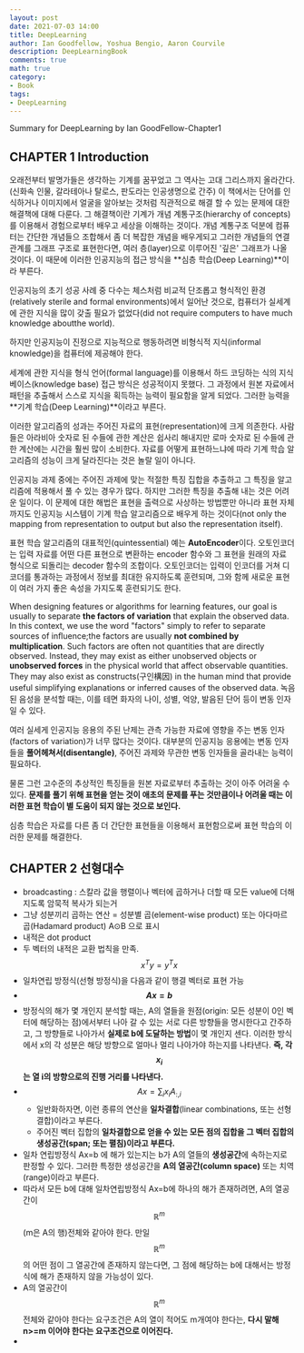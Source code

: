 ```yaml
---
layout: post
date: 2021-07-03 14:00
title: DeepLearning
author: Ian Goodfellow, Yoshua Bengio, Aaron Courvile
description: DeepLearningBook
comments: true
math: true
category: 
- Book
tags:
- DeepLearning
---
```


Summary for DeepLearning by Ian GoodFellow-Chapter1
 <!--more-->

## CHAPTER 1 Introduction

오래전부터 발명가들은 생각하는 기계를 꿈꾸었고 그 역사는 고대 그리스까지 올라간다.(신화속 인물, 갈라테아나 탈로스, 판도라는 인공생명으로 간주)
이 책에서는 단어를 인식하거나 이미지에서 얼굴을 알아보는 것처럼 직관적으로 해결 할 수 있는 문제에 대한 해결책에 대해 다룬다.
그 해결책이란 기계가 개념 계통구조(hierarchy of concepts)를 이용해서 경험으로부터 배우고 세상을 이해하는 것이다. 
개념 계통구조 덕분에 컴퓨터는 간단한 개념들으 조합해서 좀 더 복잡한 개념을 배우게되고 그러한 개념들의 연결 관계를 그래프 구조로 표현한다면, 여러 층(layer)으로 이루어진 '깊은' 그래프가 나올 것이다. 이 때문에 이러한 인공지능의 접근 방식을 **심층 학습(Deep Learning)**이라 부른다.

인공지능의 초기 성공 사례 중 다수는 체스처럼 비교적 단조롭고 형식적인 환경(relatively sterile and formal environments)에서 일어난 것으로, 컴퓨터가 실세계에 관한 지식을 많이 갖출 필요가 없었다(did not require computers to have much knowledge aboutthe world).

하지만 인공지능이 진정으로 지능적으로 행동하려면 비형식적 지식(informal knowledge)을 컴퓨터에 제공해야 한다.

세계에 관한 지식을 형식 언어(formal language)를 이용해서 하드 코딩하는 식의 지식 베이스(knowledge base) 접근 방식은 성공적이지 못했다.
그 과정에서 원본 자료에서 패턴을 추출해서 스스로 지식을 획득하는 능력이 필요함을 알게 되었다. 그러한 능력을 **기계 학습(Deep Learning)**이라고 부른다. 

이러한 알고리즘의 성과는 주어진 자료의 표현(representation)에 크게 의존한다. 사람들은 아라비아 숫자로 된 수들에 관한 계산은 쉽사리 해내지만 로마 숫자로 된 수들에 관한 계산에는 시간을 훨씬 많이 소비한다. 자료를 어떻게 표현하느냐에 따라 기계 학습 알고리즘의 성능이 크게 달라진다는 것은 놀랄 일이 아니다. 

인공지능 과제 중에는 주어진 과제에 맞는 적절한 특징 집합을 추출하고 그 특징을 알고리즘에 적용해서 풀 수 있는 경우가 많다. 하지만 그러한 특징을 추출해 내는 것은 어려운 일이다. 이 문제에 대한 해법은 표현을 출력으로 사상하는 방법뿐만 아니라 표현 자체까지도 인공지능 시스템이 기계 학습 알고리즘으로 배우게 하는 것이다(not only the mapping from representation to output but also the representation itself).

표현 학습 알고리즘의 대표적인(quintessential) 예는 **AutoEncoder**이다. 오토인코더는 입력 자료를 어떤 다른 표현으로 변환하는 encoder 함수와 그 표현을 원래의 자료 형식으로 되돌리는 decoder 함수의 조합이다.
오토인코더는 입력이 인코더를 거쳐 디코더를 통과하는 과정에서 정보를 최대한 유지하도록 훈련되며, 그와 함께 새로운 표현이 여러 가지 좋은 속성을 가지도록 훈련되기도 한다.

When designing features or algorithms for learning features, our goal is usually to separate **the factors of variation** that explain the observed data. In this context, we use the word "factors" simply to refer to separate sources of inﬂuence;the factors are usually **not combined by multiplication**. Such factors are often not quantities that are directly observed. Instead, they may exist as either unobserved objects or **unobserved forces** in the physical world that affect observable quantities. They may also exist as constructs(구인構因) in the human mind that provide useful simplifying explanations or inferred causes of the observed data. 녹음된 음성을 분석할 때는, 이를 테면 화자의 나이, 성별, 억양, 발음된 단어 등이 변동 인자일 수 있다.

여러 실세게 인공지능 응용의 주된 난제는 관측 가능한 자료에 영향을 주는 변동 인자(factors of variation)가 너무 많다는 것이다. 대부분의 인공지능 응용에는 변동 인자들을 **풀어헤쳐서(disentangle)**, 주어진 과제와 무관한 변동 인자들을 골라내는 능력이 필요하다.

물론 그런 고수준의 추상적인 특징들을 원본 자료로부터 추출하는 것이 아주 어려울 수 있다. **문제를 풀기 위해 표현을 얻는 것이 애초의 문제를 푸는 것만큼이나 어려울 때는 이러한 표현 학습이 별 도움이 되지 않는 것으로 보인다.**

심층 학습은 자료를 다른 좀 더 간단한 표현들을 이용해서 표현함으로써 표현 학습의 이러한 문제를 해결한다.

## CHAPTER 2 선형대수

- broadcasting : 스칼라 값을 행렬이나 벡터에 곱하거나 더할 때 모든 value에 더해지도록 암묵적 복사가 되는거
- 그냥 성분끼리 곱하는 연산 = 성분별 곱(element-wise product) 또는 아다마르 곱(Hadamard product)  A⊙B 으로 표시
- 내적은 dot product
- 두 벡터의 내적은 교환 법칙을 만족. $$x^Ty=y^Tx$$
- 일차연립 방정식(선형 방정식)을 다음과 같이 행결 벡터로 표현 가능
- <strong>$$Ax=b$$</strong>
- 방정식의 해가 몇 개인지 분석할 때는, A의 열들을 원점(origin: 모든 성분이 0인 벡터에 해당하는 점)에서부터 나아 갈 수 있는 서로 다른 방향들을 명시한다고 간주하고, 그 방향들로 나아가서 **실제로 b에 도달하는 방법**이 몇 개인지 센다. 이러한 방식에서 x의 각 성분은 해당 방향으로 얼마나 멀리 나아가야 하는지를 나타낸다. **즉, 각 $$x_i$$는 열 i의 방향으로의 진행 거리를 나타낸다.**
- <span>$$Ax=\sum_{i}x_{i}A_{:,i}$$</span>
  - 일반화하자면, 이런 종류의 연산을 **일차결합**(linear combinations, 또는 선형 결합)이라고 부른다.
  - 주어진 벡터 집합의 **일차결합으로 얻을 수 있는 모든 점의 집합을 그 벡터 집합의 생성공간(span; 또는 펼침)이라고 부른다.**
- 일차 연립방정식 Ax=b 에 해가 있는지는 b가 A의 열들의 **생성공간**에 속하는지로 판정할 수 있다. 그러한 특정한 생성공간을 **A의 열공간(column space)** 또는 치역(range)이라고 부른다.
- 따라서 모든 b에 대해 일차연립방정식 Ax=b에 하나의 해가 존재하려면, A의 열공간이 $$\mathbb{R}^m$$ (m은 A의 행)전체와 같아야 한다. 만일 $$\mathbb{R}^m$$의 어떤 점이 그 열공간에 존재하지 않는다면, 그 점에 해당하는 b에 대해서는 방정식에 해가 존재하지 않을 가능성이 있다.
- A의 열공간이 $$\mathbb{R}^m$$ 전체와 같아야 한다는 요구조건은 A의 열이 적어도 m개여야 한다는, **다시 말해 n>=m 이어야 한다는 요구조건으로 이어진다.**
- 
